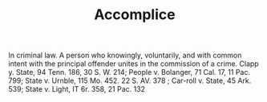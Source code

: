 ---
title: Accomplice
letter: A
permalink: "/definitions/accomplice.html"
body: In criminal law. A person who knowingly, voluntarily, and with common intent
  with the principal offender unites in the commission of a crime. Clapp y. State,
  94 Tenn. 186, 30 S. W. 214; People v. Bolanger, 71 Cal. 17, 11 Pac. 799; State v.
  Urnble, 115 Mo. 452. 22 S. AV. 378 ; Car-roll v. State, 45 Ark. 539; State v. Light,
  IT 6r. 358, 21 Pac. 132
published_at: '2018-07-07'
source: Black's Law Dictionary
layout: post
---